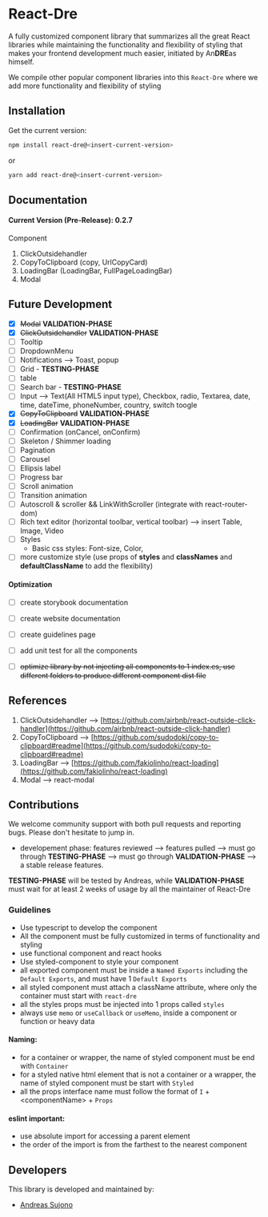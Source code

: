 # React-Dre
A fully customized component library that summarizes all the great React libraries while maintaining the functionality and flexibility of styling that makes your frontend development much easier, initiated by An**DRE**as himself.

We compile other popular component libraries into this `React-Dre` where we add more functionality and flexibility of styling

## Installation

Get the current version:

```bash
npm install react-dre@<insert-current-version>
```

or

```bash
yarn add react-dre@<insert-current-version>
```

## Documentation
#### Current Version (Pre-Release): 0.2.7
Component
1) ClickOutsidehandler
2) CopyToClipboard (copy, UrlCopyCard)
3) LoadingBar (LoadingBar, FullPageLoadingBar)
4) Modal

## Future Development
* [x] ~~Modal~~ **VALIDATION-PHASE**
* [x] ~~ClickOutsidehandler~~ **VALIDATION-PHASE**
* [ ] Tooltip
* [ ] DropdownMenu
* [ ] Notifications --> Toast, popup
* [ ] Grid - **TESTING-PHASE**
* [ ] table
* [ ] Search bar - **TESTING-PHASE**
* [ ] Input --> Text(All HTML5 input type), Checkbox, radio, Textarea, date, time, dateTime, phoneNumber, country, switch toogle
* [x] ~~CopyToClipboard~~ **VALIDATION-PHASE**
* [x] ~~LoadingBar~~ **VALIDATION-PHASE**
* [ ] Confirmation (onCancel, onConfirm)
* [ ] Skeleton / Shimmer loading 
* [ ] Pagination
* [ ] Carousel
* [ ] Ellipsis label
* [ ] Progress bar
* [ ] Scroll animation
* [ ] Transition animation
* [ ] Autoscroll & scroller && LinkWithScroller (integrate with react-router-dom)
* [ ] Rich text editor (horizontal toolbar, vertical toolbar) --> insert Table, Image, Video
* [ ] Styles
    - Basic css styles: Font-size, Color, 
* [ ] more customize style (use props of **styles** and **classNames** and **defaultClassName** to add the flexibility)

#### Optimization
* [ ] create storybook documentation
* [ ] create website documentation
* [ ] create guidelines page
* [ ] add unit test for all the components
* [ ] ~~optimize library by not injecting all components to 1 index.es, use different folders to produce different component dist file~~

    
## References
1) ClickOutsidehandler --> [https://github.com/airbnb/react-outside-click-handler](https://github.com/airbnb/react-outside-click-handler)
2) CopyToClipboard --> [https://github.com/sudodoki/copy-to-clipboard#readme](https://github.com/sudodoki/copy-to-clipboard#readme)
3) LoadingBar --> [https://github.com/fakiolinho/react-loading](https://github.com/fakiolinho/react-loading)
4) Modal --> react-modal

## Contributions
We welcome community support with both pull requests and reporting bugs. Please don't hesitate to jump in.
- developement phase: features reviewed --> features pulled --> must go through **TESTING-PHASE**  --> must go through **VALIDATION-PHASE** --> a stable release features. 

**TESTING-PHASE** will be tested by Andreas, while **VALIDATION-PHASE** must wait for at least 2 weeks of usage by all the maintainer of React-Dre

### Guidelines
- Use typescript to develop the component
- All the component must be fully customized in terms of functionality and styling
- use functional component and react hooks
- Use styled-component to style your component
- all exported component must be inside a `Named Exports` including the `Default Exports`, and must have 1 `Default Exports`
- all styled component must attach a className attribute, where only the container must start with `react-dre`
- all the styles props must be injected into 1 props called `styles`
- always use `memo` or `useCallback` or `useMemo`, inside a component or function or heavy data

#### Naming:
- for a container or wrapper, the name of styled component must be end with `Container`
- for a styled native html element that is not a container or a wrapper, the name of styled component must be start with `Styled` 
- all the props interface name must follow the format of `I` + \<componentName\> + `Props`

#### eslint important:
- use absolute import for accessing a parent element
- the order of the import is from the farthest to the nearest component

## Developers
This library is developed and maintained by:
- [Andreas Sujono](https://github.com/Andreas-Sujono)

<br/>

